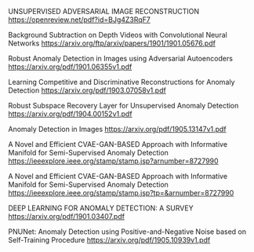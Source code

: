 UNSUPERVISED ADVERSARIAL IMAGE RECONSTRUCTION
https://openreview.net/pdf?id=BJg4Z3RqF7
	
Background Subtraction on Depth Videos with Convolutional Neural Networks
https://arxiv.org/ftp/arxiv/papers/1901/1901.05676.pdf
	
Robust Anomaly Detection in Images using Adversarial Autoencoders
https://arxiv.org/pdf/1901.06355v1.pdf
	
Learning Competitive and Discriminative Reconstructions for Anomaly Detection
https://arxiv.org/pdf/1903.07058v1.pdf
	
Robust Subspace Recovery Layer for Unsupervised Anomaly Detection
https://arxiv.org/pdf/1904.00152v1.pdf
	
Anomaly Detection in Images
https://arxiv.org/pdf/1905.13147v1.pdf
	
A Novel and Efficient CVAE-GAN-BASED Approach with Informative Manifold for Semi-Supervised Anomaly Detection
https://ieeexplore.ieee.org/stamp/stamp.jsp?arnumber=8727990
	
A Novel and Efficient CVAE-GAN-BASED Approach with Informative Manifold for Semi-Supervised Anomaly Detection
https://ieeexplore.ieee.org/stamp/stamp.jsp?tp=&arnumber=8727990
	
DEEP LEARNING FOR ANOMALY DETECTION: A SURVEY
https://arxiv.org/pdf/1901.03407.pdf
	
PNUNet: Anomaly Detection using Positive-and-Negative Noise based on Self-Training Procedure
https://arxiv.org/pdf/1905.10939v1.pdf

